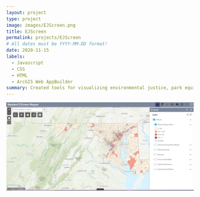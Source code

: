 ```yaml
---
layout: project
type: project
image: images/EJScreen.png
title: EJScreen
permalink: projects/EJScreen
# All dates must be YYYY-MM-DD format!
date: 2020-11-15
labels:
  - Javascript
  - CSS
  - HTML
  - ArcGIS Web AppBuilder
summary: Created tools for visualizing environmental justice, park equity, and climate and health data. 
---
```


<img class="ui medium right floated rounded image" src="../images/EJScreen.png">
